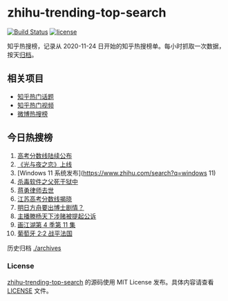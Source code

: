 # zhihu-trending-top-search

[![Build Status](https://github.com/justjavac/zhihu-trending-top-search/workflows/ci/badge.svg?branch=main)](https://github.com/justjavac/zhihu-trending-top-search/actions)
[![license](https://img.shields.io/github/license/justjavac/zhihu-trending-top-search)](https://github.com/justjavac/zhihu-trending-top-search/blob/main/LICENSE)

知乎热搜榜，记录从 2020-11-24 日开始的知乎热搜榜单。每小时抓取一次数据，按天[归档](./archives)。

## 相关项目

- [知乎热门话题](https://github.com/justjavac/zhihu-trending-hot-questions)
- [知乎热门视频](https://github.com/justjavac/zhihu-trending-hot-video)
- [微博热搜榜](https://github.com/justjavac/weibo-trending-hot-search)

## 今日热搜榜

<!-- BEGIN -->
<!-- 最后更新时间 Fri Jun 25 2021 10:24:22 GMT+0800 (China Standard Time) -->

1. [高考分数线陆续公布](https://www.zhihu.com/search?q=高考分数线)
2. [《光与夜之恋》上线](https://www.zhihu.com/search?q=光与夜之恋)
3. [Windows 11 系统发布](https://www.zhihu.com/search?q=windows 11)
4. [杀毒软件之父死于狱中](https://www.zhihu.com/search?q=杀毒软件之父)
5. [蒋勇律师去世](https://www.zhihu.com/search?q=蒋勇)
6. [江苏高考分数线揭晓](https://www.zhihu.com/search?q=江西高考)
7. [明日方舟要出博士剧情？](https://www.zhihu.com/search?q=明日方舟)
8. [主播滕杨天下涉赌被提起公诉](https://www.zhihu.com/search?q=滕杨天下)
9. [画江湖第 4 季第 11 集](https://www.zhihu.com/search?q=画江湖之不良人)
10. [葡萄牙 2:2 战平法国](https://www.zhihu.com/search?q=葡萄牙队)

<!-- END -->

历史归档 [./archives](./archives)

### License

[zhihu-trending-top-search](https://github.com/justjavac/zhihu-trending-top-search)
的源码使用 MIT License 发布。具体内容请查看 [LICENSE](./LICENSE) 文件。
